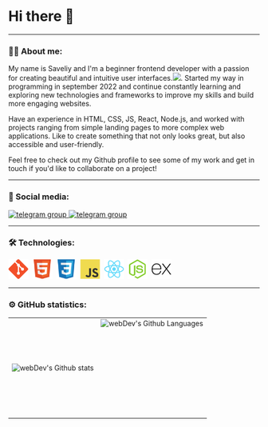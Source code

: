 # Hi there :wave:

---

### :man_technologist: About me:

My name is Saveliy and I'm a beginner frontend developer with a passion for creating beautiful and intuitive user interfaces.<img src="https://media.giphy.com/media/WUlplcMpOCEmTGBtBW/giphy.gif" width="30px">. Started my way in programming in september 2022 and continue constantly learning and exploring new technologies and frameworks to improve my skills and build more engaging websites.

Have an experience in HTML, CSS, JS, React, Node.js, and worked with projects ranging from simple landing pages to more complex web applications. Like to create something that not only looks great, but also accessible and user-friendly.

Feel free to check out my Github profile to see some of my work and get in touch if you'd like to collaborate on a project!

---

### 🤝 Social media:

  <div id="badges">
    <a href="http://t.me/saveliy_d13" target="_blank">
      <img src="https://cdn-icons-png.flaticon.com/512/2111/2111646.png" width="40" height="40" alt="telegram group" />
    </a>
    <a href="http://instagram.com/saveliy.d_13" target="_blank">
      <img src="https://cdn-icons-png.flaticon.com/512/3955/3955024.png" width="40" height="40" alt="telegram group" />
    </a>
    
  </div>

---

### 🛠 Technologies:

<div>
  <img src="https://github.com/devicons/devicon/blob/master/icons/git/git-original.svg" title="git" alt="git" width="40" height="40"/>&nbsp
  <img src="https://github.com/devicons/devicon/blob/master/icons/html5/html5-original.svg" title="html5" alt="html5" width="40" height="40"/>&nbsp
  <img src="https://github.com/devicons/devicon/blob/master/icons/css3/css3-original.svg" title="css" alt="css" width="40" height="40"/>&nbsp
  <img src="https://github.com/devicons/devicon/blob/master/icons/javascript/javascript-original.svg" title="javascript" alt="javascript" width="40" height="40"/>&nbsp
  <img src="https://github.com/devicons/devicon/blob/master/icons/react/react-original.svg" title="reactjs" alt="reactjs" width="40" height="40"/>&nbsp
  <img src="https://github.com/devicons/devicon/blob/master/icons/nodejs/nodejs-original.svg" title="nodejs" alt="nodejs" width="40" height="40"/>&nbsp
  <img src="https://github.com/devicons/devicon/blob/master/icons/express/express-original.svg" title="express" alt="express" width="40" height="40"/>&nbsp
</div>

---

### ⚙️ GitHub statistics:

<table>
  <tr>
    <td>
      <img align="left" src="http://github-readme-streak-stats.herokuapp.com?user=Saveliy113&theme=dark&background=000000" alt="webDev's Github stats" />
    </td>
    <td>
      <img height="195px" align="right" alt="webDev's Github Languages" src="https://github-readme-stats-sigma-five.vercel.app/api/top-langs/?username=Saveliy113&layout=compact&theme=vision-friendly-dark" />
    </td>
  </tr>
</table>
